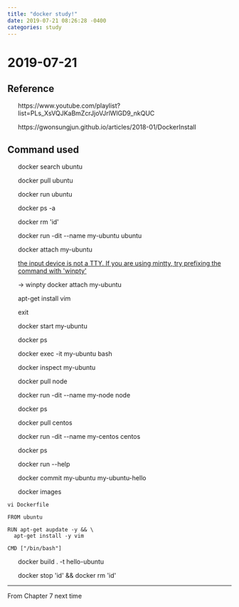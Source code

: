 ```yaml
---
title: "docker study!"
date: 2019-07-21 08:26:28 -0400
categories: study
---
```


# 2019-07-21

## Reference

<ul>https://www.youtube.com/playlist?list=PLs_XsVQJKaBmZcrJjoVJrlWlGD9_nkQUC</ul>
<ul>https://gwonsungjun.github.io/articles/2018-01/DockerInstall</ul>

## Command used

<ul>docker search ubuntu</ul>
<ul>docker pull ubuntu</ul>
<ul>docker run ubuntu</ul>
<ul>docker ps -a</ul>
<ul>docker rm 'id'</ul>

<ul>docker run -dit --name my-ubuntu ubuntu</ul>
<ul>docker attach my-ubuntu</ul>
<ul><span style="color:red"><a href="https://stackoverflow.com/questions/48623005/docker-error-the-input-device-is-not-a-tty-if-you-are-using-mintty-try-prefi">the input device is not a TTY.  If you are using mintty, try prefixing the command with 'winpty'</a></span></ul>
  <ul>-> winpty docker attach my-ubuntu</ul>
<ul>apt-get install vim</ul>

<ul>exit</ul>
<ul>docker start my-ubuntu</ul>
<ul>docker ps</ul>
<ul>docker exec -it my-ubuntu bash</ul>

<ul>docker inspect my-ubuntu</ul>
<ul>docker pull node</ul>
<ul>docker run -dit --name my-node node</ul>
<ul>docker ps</ul>

<ul>docker pull centos</ul>
<ul>docker run -dit --name my-centos centos</ul>
<ul>docker ps</ul>
<ul>docker run --help</ul>

<ul>docker commit my-ubuntu my-ubuntu-hello</ul>
<ul>docker images</ul>

~~~
vi Dockerfile

FROM ubuntu

RUN apt-get aupdate -y && \
  apt-get install -y vim
  
CMD ["/bin/bash"]
~~~

<ul>docker build . -t hello-ubuntu</ul>
<ul>docker stop 'id' && docker rm 'id'</ul>

---
From Chapter 7 next time
